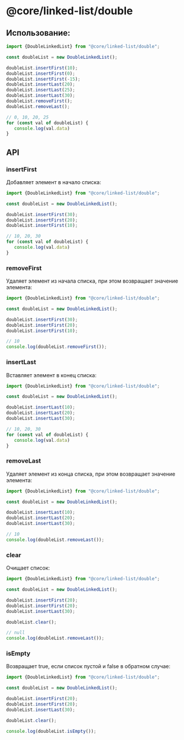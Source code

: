 # @core/linked-list/double

## Использование:

```typescript
import {DoubleLinkedList} from "@core/linked-list/double";

const doubleList = new DoubleLinkedList();

doubleList.insertFirst(10);
doubleList.insertFirst(0);
doubleList.insertFirst(-15);
doubleList.insertLast(20);
doubleList.insertLast(25);
doubleList.insertLast(30);
doubleList.removeFirst();
doubleList.removeLast();

// 0, 10, 20, 25
for (const val of doubleList) {
   console.log(val.data)
}
```

## API

### insertFirst

Добавляет элемент в начало списка:

```typescript
import {DoubleLinkedList} from "@core/linked-list/double";

const doubleList = new DoubleLinkedList();

doubleList.insertFirst(30);
doubleList.insertFirst(20);
doubleList.insertFirst(10);

// 10, 20, 30
for (const val of doubleList) {
   console.log(val.data)
}
```

### removeFirst

Удаляет элемент из начала списка, при этом возвращает значение элемента:

```typescript
import {DoubleLinkedList} from "@core/linked-list/double";

const doubleList = new DoubleLinkedList();

doubleList.insertFirst(30);
doubleList.insertFirst(20);
doubleList.insertFirst(10);

// 10
console.log(doubleList.removeFirst());
```

### insertLast

Вставляет элемент в конец списка:

```typescript
import {DoubleLinkedList} from "@core/linked-list/double";

const doubleList = new DoubleLinkedList();

doubleList.insertLast(10);
doubleList.insertLast(20);
doubleList.insertLast(30);

// 10, 20, 30
for (const val of doubleList) {
   console.log(val.data)
}
```

### removeLast

Удаляет элемент из конца списка, при этом возвращает значение элемента:

```typescript
import {DoubleLinkedList} from "@core/linked-list/double";

const doubleList = new DoubleLinkedList();

doubleList.insertLast(10);
doubleList.insertLast(20);
doubleList.insertLast(30);

// 10
console.log(doubleList.removeLast());
```

### clear

Очищает список:

```typescript
import {DoubleLinkedList} from "@core/linked-list/double";

const doubleList = new DoubleLinkedList();

doubleList.insertFirst(20);
doubleList.insertFirst(20);
doubleList.insertLast(30);

doubleList.clear();

// null
console.log(doubleList.removeLast());
```

### isEmpty

Возвращает true, если список пустой и false в обратном случае:

```typescript
import {DoubleLinkedList} from "@core/linked-list/double";

const doubleList = new DoubleLinkedList();

doubleList.insertFirst(20);
doubleList.insertFirst(20);
doubleList.insertLast(30);

doubleList.clear();

console.log(doubleList.isEmpty());
```
